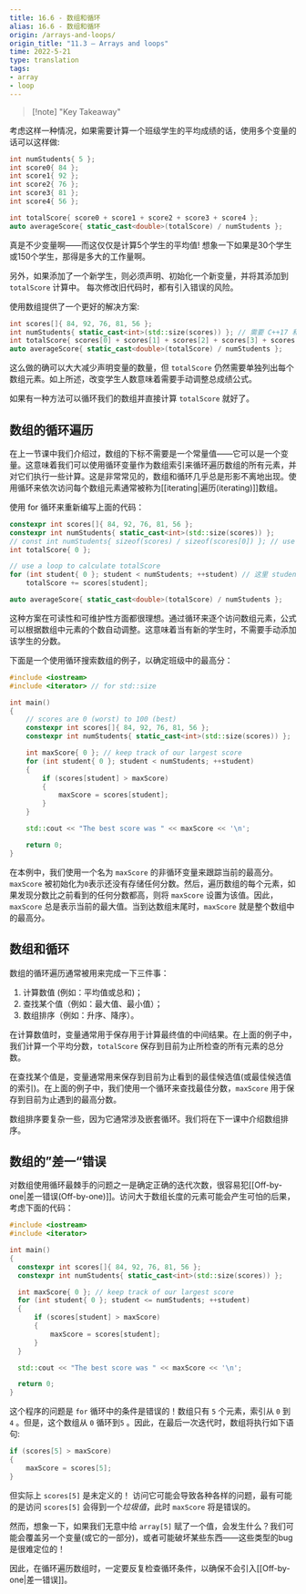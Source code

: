 ```yaml
---
title: 16.6 - 数组和循环
alias: 16.6 - 数组和循环
origin: /arrays-and-loops/
origin_title: "11.3 — Arrays and loops"
time: 2022-5-21
type: translation
tags:
- array
- loop
---
```


> [!note] "Key Takeaway"

考虑这样一种情况，如果需要计算一个班级学生的平均成绩的话，使用多个变量的话可以这样做: 

```cpp
int numStudents{ 5 };
int score0{ 84 };
int score1{ 92 };
int score2{ 76 };
int score3{ 81 };
int score4{ 56 };

int totalScore{ score0 + score1 + score2 + score3 + score4 };
auto averageScore{ static_cast<double>(totalScore) / numStudents };
```

真是不少变量啊——而这仅仅是计算5个学生的平均值! 想象一下如果是30个学生或150个学生，那得是多大的工作量啊。

另外，如果添加了一个新学生，则必须声明、初始化一个新变量，并将其添加到 `totalScore` 计算中。 每次修改旧代码时，都有引入错误的风险。  

使用数组提供了一个更好的解决方案:

```cpp
int scores[]{ 84, 92, 76, 81, 56 };
int numStudents{ static_cast<int>(std::size(scores)) }; // 需要 C++17 和 <iterator> 头文件
int totalScore{ scores[0] + scores[1] + scores[2] + scores[3] + scores[4] };
auto averageScore{ static_cast<double>(totalScore) / numStudents };
```

这么做的确可以大大减少声明变量的数量，但 `totalScore` 仍然需要单独列出每个数组元素。如上所述，改变学生人数意味着需要手动调整总成绩公式。

如果有一种方法可以循环我们的数组并直接计算 `totalScore` 就好了。

## 数组的循环遍历


在上一节课中我们介绍过，数组的下标不需要是一个常量值——它可以是一个变量。这意味着我们可以使用循环变量作为数组索引来循环遍历数组的所有元素，并对它们执行一些计算。这是非常常见的，数组和循环几乎总是形影不离地出现。使用循环来依次访问每个数组元素通常被称为[[iterating|遍历(iterating)]]数组。

使用 for 循环来重新编写上面的代码：

```cpp
constexpr int scores[]{ 84, 92, 76, 81, 56 };
constexpr int numStudents{ static_cast<int>(std::size(scores)) };
// const int numStudents{ sizeof(scores) / sizeof(scores[0]) }; // use this instead if not C++17 capable
int totalScore{ 0 };

// use a loop to calculate totalScore
for (int student{ 0 }; student < numStudents; ++student) // 这里 student{0} 其实就是 i=0
    totalScore += scores[student];

auto averageScore{ static_cast<double>(totalScore) / numStudents };
```

这种方案在可读性和可维护性方面都很理想。通过循环来逐个访问数组元素，公式可以根据数组中元素的个数自动调整。这意味着当有新的学生时，不需要手动添加该学生的分数。

下面是一个使用循环搜索数组的例子，以确定班级中的最高分：

```cpp
#include <iostream>
#include <iterator> // for std::size

int main()
{
    // scores are 0 (worst) to 100 (best)
    constexpr int scores[]{ 84, 92, 76, 81, 56 };
    constexpr int numStudents{ static_cast<int>(std::size(scores)) };

    int maxScore{ 0 }; // keep track of our largest score
    for (int student{ 0 }; student < numStudents; ++student)
    {
        if (scores[student] > maxScore)
        {
            maxScore = scores[student];
        }
    }

    std::cout << "The best score was " << maxScore << '\n';

    return 0;
}
```

在本例中，我们使用一个名为 `maxScore` 的非循环变量来跟踪当前的最高分。`maxScore` 被初始化为`0`表示还没有存储任何分数。然后，遍历数组的每个元素，如果发现分数比之前看到的任何分数都高，则将 `maxScore` 设置为该值。因此，`maxScore` 总是表示当前的最大值。当到达数组末尾时，`maxScore` 就是整个数组中的最高分。


## 数组和循环

数组的循环遍历通常被用来完成一下三件事：

1. 计算数值 (例如：平均值或总和)；
2. 查找某个值（例如：最大值、最小值）；
3. 数组排序（例如：升序、降序）。

在计算数值时，变量通常用于保存用于计算最终值的中间结果。在上面的例子中，我们计算一个平均分数，`totalScore` 保存到目前为止所检查的所有元素的总分数。

在查找某个值是，变量通常用来保存到目前为止看到的最佳候选值(或最佳候选值的索引)。在上面的例子中，我们使用一个循环来查找最佳分数，`maxScore` 用于保存到目前为止遇到的最高分数。

数组排序要复杂一些，因为它通常涉及嵌套循环。我们将在下一课中介绍数组排序。


## 数组的”差一“错误

对数组使用循环最棘手的问题之一是确定正确的迭代次数，很容易犯[[Off-by-one|差一错误(Off-by-one)]]。访问大于数组长度的元素可能会产生可怕的后果，考虑下面的代码：


```cpp
#include <iostream>
#include <iterator>

int main()
{
  constexpr int scores[]{ 84, 92, 76, 81, 56 };
  constexpr int numStudents{ static_cast<int>(std::size(scores)) };

  int maxScore{ 0 }; // keep track of our largest score
  for (int student{ 0 }; student <= numStudents; ++student)
  {
      if (scores[student] > maxScore)
      {
          maxScore = scores[student];
      }
  }

  std::cout << "The best score was " << maxScore << '\n';

  return 0;
}
```

这个程序的问题是 `for` 循环中的条件是错误的！数组只有 `5` 个元素，索引从 `0` 到 `4` 。但是，这个数组从 `0` 循环到`5` 。因此，在最后一次迭代时，数组将执行如下语句:

```cpp
if (scores[5] > maxScore)
{
    maxScore = scores[5];
}
```


但实际上 `scores[5]` 是未定义的！ 访问它可能会导致各种各样的问题，最有可能的是访问 `scores[5]` 会得到一个*垃圾值*，此时 `maxScore` 将是错误的。

然而，想象一下，如果我们无意中给 `array[5]` 赋了一个值，会发生什么？我们可能会覆盖另一个变量(或它的一部分)，或者可能破坏某些东西——这些类型的bug 是很难定位的！

因此，在循环遍历数组时，一定要反复检查循环条件，以确保不会引入[[Off-by-one|差一错误]]。
